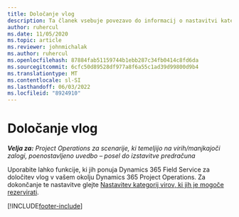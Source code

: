 ```yaml
---
title: Določanje vlog
description: Ta članek vsebuje povezavo do informacij o nastavitvi kategorij virov, ki jih je mogoče rezervirati.
author: ruhercul
ms.date: 11/05/2020
ms.topic: article
ms.reviewer: johnmichalak
ms.author: ruhercul
ms.openlocfilehash: 87884fab51159744b1ebb287c34fb0414c8fd6da
ms.sourcegitcommit: 6cfc50d89528df977a8f6a55c1ad39d99800d9b4
ms.translationtype: MT
ms.contentlocale: sl-SI
ms.lasthandoff: 06/03/2022
ms.locfileid: "8924910"
---
```

# <a name="define-roles"></a>Določanje vlog

_**Velja za:** Project Operations za scenarije, ki temeljijo na virih/manjkajoči zalogi, poenostavljeno uvedbo – posel do izstavitve predračuna_

Uporabite lahko funkcije, ki jih ponuja Dynamics 365 Field Service za določitev vlog v vašem okolju Dynamics 365 Project Operations. Za dokončanje te nastavitve glejte [Nastavitev kategorij virov, ki jih je mogoče rezervirati](/dynamics365/field-service/set-up-bookable-resource-categories).


[!INCLUDE[footer-include](../includes/footer-banner.md)]